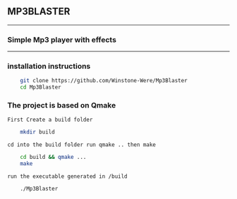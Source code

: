 ## MP3BLASTER

---

### Simple Mp3 player with effects

---

### installation instructions

```bash
    git clone https://github.com/Winstone-Were/Mp3Blaster
    cd Mp3Blaster
```

### The project is based on Qmake

    First Create a build folder

```bash
    mkdir build
```
    cd into the build folder run qmake .. then make

```bash
    cd build && qmake ...
    make
```

    run the executable generated in /build

```bash
    ./Mp3Blaster
```
